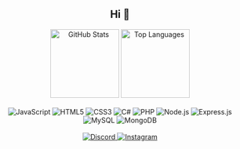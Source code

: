 <div align="center">
  <h2>Hi 👋</h2>

  <img src="https://github-readme-stats.vercel.app/api?username=yanxcod3&theme=dark&hide_border=true&include_all_commits=false&count_private=false" alt="GitHub Stats" height="140px" />
  <img src="https://github-readme-stats.vercel.app/api/top-langs/?username=yanxcod3&theme=dark&hide_border=true&include_all_commits=false&count_private=false&layout=compact" alt="Top Languages" height="140px" /><br/></br>
  
  <img src="https://img.shields.io/badge/javascript-%23323330.svg?style=flat&logo=javascript&logoColor=%23F7DF1E" alt="JavaScript" /> 
  <img src="https://img.shields.io/badge/html5-%23E34F26.svg?style=flat&logo=html5&logoColor=white" alt="HTML5" /> 
  <img src="https://img.shields.io/badge/css3-%231572B6.svg?style=flat&logo=css3&logoColor=white" alt="CSS3" />
  <img src="https://img.shields.io/badge/c%23-%23239120.svg?style=flat&logo=csharp&logoColor=white" alt="C#" /> 
  <img src="https://img.shields.io/badge/php-%23777BB4.svg?style=flat&logo=php&logoColor=white" alt="PHP" /> 
  <img src="https://img.shields.io/badge/node.js-6DA55F?style=flat&logo=node.js&logoColor=white" alt="Node.js" /> 
  <img src="https://img.shields.io/badge/express.js-%23404d59.svg?style=flat&logo=express&logoColor=%2361DAFB" alt="Express.js" /> 
  <img src="https://img.shields.io/badge/mysql-4479A1.svg?style=flat&logo=mysql&logoColor=white" alt="MySQL" /> 
  <img src="https://img.shields.io/badge/MongoDB-%234ea94b.svg?style=flat&logo=mongodb&logoColor=white" alt="MongoDB" /><br/></br>

  <a href="https://discord.gg/yanxcod3">
    <img src="https://img.shields.io/badge/Discord-%237289DA.svg?logo=discord&logoColor=white" alt="Discord" />
  </a> 
  <a href="https://instagram.com/RyanPratama.__">
    <img src="https://img.shields.io/badge/Instagram-%23E4405F.svg?logo=Instagram&logoColor=white" alt="Instagram" />
  </a>
</div>
